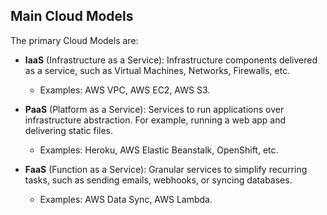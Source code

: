 ## Main Cloud Models

The primary Cloud Models are:

- __IaaS__ (Infrastructure as a Service): Infrastructure components delivered as a service, such as Virtual Machines, Networks, Firewalls, etc.
  - Examples: AWS VPC, AWS EC2, AWS S3.

- __PaaS__ (Platform as a Service): Services to run applications over infrastructure abstraction. For example, running a web app and delivering static files.
  - Examples: Heroku, AWS Elastic Beanstalk, OpenShift, etc.

- __FaaS__ (Function as a Service): Granular services to simplify recurring tasks, such as sending emails, webhooks, or syncing databases.
  - Examples: AWS Data Sync, AWS Lambda.

